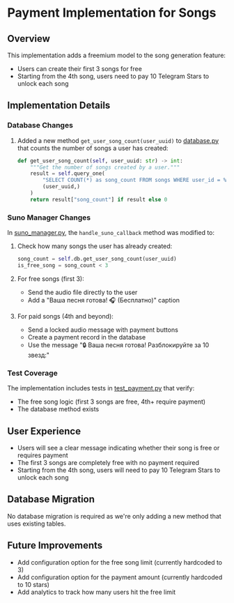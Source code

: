 # Payment Implementation for Songs

## Overview
This implementation adds a freemium model to the song generation feature:
- Users can create their first 3 songs for free
- Starting from the 4th song, users need to pay 10 Telegram Stars to unlock each song

## Implementation Details

### Database Changes
1. Added a new method `get_user_song_count(user_uuid)` to [database.py](database.py) that counts the number of songs a user has created:
   ```python
   def get_user_song_count(self, user_uuid: str) -> int:
       """Get the number of songs created by a user."""
       result = self.query_one(
           "SELECT COUNT(*) as song_count FROM songs WHERE user_id = %s",
           (user_uuid,)
       )
       return result["song_count"] if result else 0
   ```

### Suno Manager Changes
In [suno_manager.py](suno_manager.py), the `handle_suno_callback` method was modified to:

1. Check how many songs the user has already created:
   ```python
   song_count = self.db.get_user_song_count(user_uuid)
   is_free_song = song_count < 3
   ```

2. For free songs (first 3):
   - Send the audio file directly to the user
   - Add a "Ваша песня готова! 🎧 (Бесплатно)" caption

3. For paid songs (4th and beyond):
   - Send a locked audio message with payment buttons
   - Create a payment record in the database
   - Use the message "🔒 Ваша песня готова! Разблокируйте за 10 звезд:"

### Test Coverage
The implementation includes tests in [test_payment.py](test_payment.py) that verify:
- The free song logic (first 3 songs are free, 4th+ require payment)
- The database method exists

## User Experience
- Users will see a clear message indicating whether their song is free or requires payment
- The first 3 songs are completely free with no payment required
- Starting from the 4th song, users will need to pay 10 Telegram Stars to unlock each song

## Database Migration
No database migration is required as we're only adding a new method that uses existing tables.

## Future Improvements
- Add configuration option for the free song limit (currently hardcoded to 3)
- Add configuration option for the payment amount (currently hardcoded to 10 stars)
- Add analytics to track how many users hit the free limit